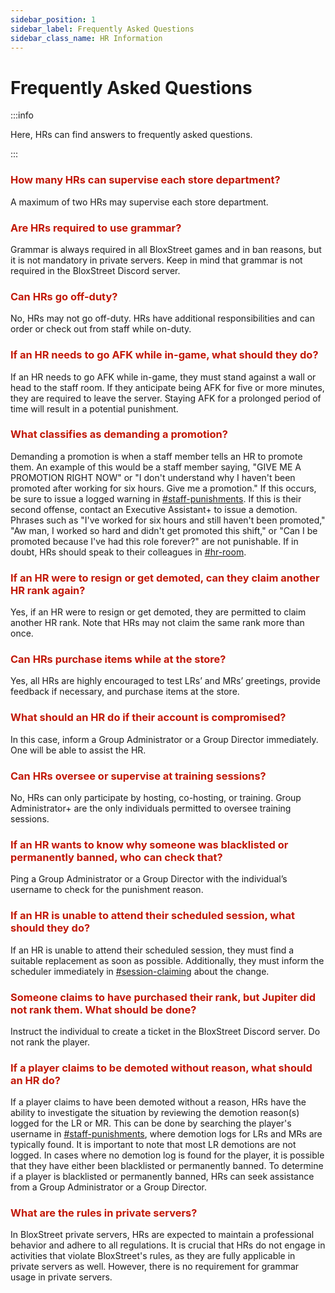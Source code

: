 ```yaml
---
sidebar_position: 1
sidebar_label: Frequently Asked Questions
sidebar_class_name: HR Information
---
```


# Frequently Asked Questions

:::info

Here, HRs can find answers to frequently asked questions.

:::

### <font color="#C21807">How many HRs can supervise each store department?</font>
A maximum of two HRs may supervise each store department.

### <font color="#C21807">Are HRs required to use grammar?</font>
Grammar is always required in all BloxStreet games and in ban reasons, but it is not mandatory in private servers. Keep in mind that grammar is not required in the BloxStreet Discord server.

### <font color="#C21807">Can HRs go off-duty?</font>
No, HRs may not go off-duty. HRs have additional responsibilities and can order or check out from staff while on-duty.

### <font color="#C21807">If an HR needs to go AFK while in-game, what should they do?</font>
If an HR needs to go AFK while in-game, they must stand against a wall or head to the staff room. If they anticipate being AFK for five or more minutes, they are required to leave the server. Staying AFK for a prolonged period of time will result in a potential punishment.

### <font color="#C21807">What classifies as demanding a promotion?</font>
Demanding a promotion is when a staff member tells an HR to promote them. An example of this would be a staff member saying, "GIVE ME A PROMOTION RIGHT NOW" or "I don't understand why I haven't been promoted after working for six hours. Give me a promotion." If this occurs, be sure to issue a logged warning in [#staff-punishments](https://discord.com/channels/323081832071561216/789513615572729877). If this is their second offense, contact an Executive Assistant+ to issue a demotion. Phrases such as "I've worked for six hours and still haven't been promoted," "Aw man, I worked so hard and didn't get promoted this shift," or "Can I be promoted because I've had this role forever?" are not punishable. If in doubt, HRs should speak to their colleagues in [#hr-room](https://discord.com/channels/323081832071561216/600727208155414546).

### <font color="#C21807">If an HR were to resign or get demoted, can they claim another HR rank again?</font>
Yes, if an HR were to resign or get demoted, they are permitted to claim another HR rank. Note that HRs may not claim the same rank more than once.

### <font color="#C21807">Can HRs purchase items while at the store?</font>
Yes, all HRs are highly encouraged to test LRs’ and MRs’ greetings, provide feedback if necessary, and purchase items at the store.

### <font color="#C21807">What should an HR do if their account is compromised?</font>
In this case, inform a Group Administrator or a Group Director immediately. One will be able to assist the HR.

### <font color="#C21807">Can HRs oversee or supervise at training sessions?</font>
No, HRs can only participate by hosting, co-hosting, or training. Group Administrator+ are the only individuals permitted to oversee training sessions. 

### <font color="#C21807">If an HR wants to know why someone was blacklisted or permanently banned, who can check that?</font>
Ping a Group Administrator or a Group Director with the individual’s username to check for the punishment reason.

### <font color="#C21807">If an HR is unable to attend their scheduled session, what should they do?</font>
If an HR is unable to attend their scheduled session, they must find a suitable replacement as soon as possible. Additionally, they must inform the scheduler immediately in [#session-claiming](https://discord.com/channels/323081832071561216/889200177536196608) about the change.

### <font color="#C21807">Someone claims to have purchased their rank, but Jupiter did not rank them. What should be done?</font>
Instruct the individual to create a ticket in the BloxStreet Discord server. Do not rank the player.

### <font color="#C21807">If a player claims to be demoted without reason, what should an HR do?</font>
If a player claims to have been demoted without a reason, HRs have the ability to investigate the situation by reviewing the demotion reason(s) logged for the LR or MR. This can be done by searching the player's username in [#staff-punishments](https://discord.com/channels/323081832071561216/789513615572729877), where demotion logs for LRs and MRs are typically found. It is important to note that most LR demotions are not logged. In cases where no demotion log is found for the player, it is possible that they have either been blacklisted or permanently banned. To determine if a player is blacklisted or permanently banned, HRs can seek assistance from a Group Administrator or a Group Director.

### <font color="#C21807">What are the rules in private servers?</font>
In BloxStreet private servers, HRs are expected to maintain a professional behavior and adhere to all regulations. It is crucial that HRs do not engage in activities that violate BloxStreet's rules, as they are fully applicable in private servers as well. However, there is no requirement for grammar usage in private servers. 
